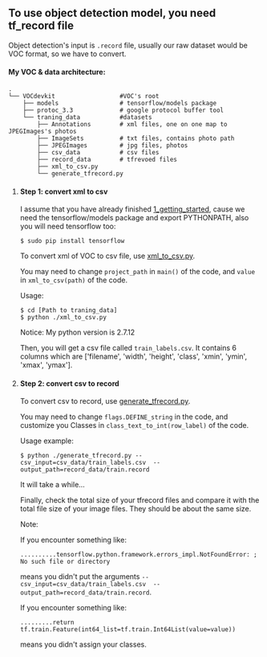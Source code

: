 ## To use object detection model, you need tf_record file

Object detection's input is `.record` file, usually our raw dataset would be VOC format, so we have to convert.

#### My VOC & data architecture:

```
.
└── VOCdevkit                  #VOC's root
	├── models                 # tensorflow/models package
	├── protoc_3.3             # google protocol buffer tool
	└── traning_data           #datasets
		├── Annotations        # xml files, one on one map to JPEGImages's photos
		├── ImageSets          # txt files, contains photo path
		├── JPEGImages         # jpg files, photos
		├── csv_data           # csv files
		├── record_data        # tfrevoed files
		├── xml_to_csv.py
		└── generate_tfrecord.py
```

1. #### Step 1: convert xml to csv

   I assume that you have already finished [1_getting_started](./1_getting_started.md), cause we need the tensorflow/models package and export PYTHONPATH, also you will need tensorflow too:

   ```shell
   $ sudo pip install tensorflow
   ```

   To convert xml of VOC to csv file, use [xml_to_csv.py](./xml_to_csv.py).

   You may need to change `project_path` in `main()` of the code, and `value` in `xml_to_csv(path)` of the code.

   Usage:

   ```shell
   $ cd [Path to traning_data]
   $ python ./xml_to_csv.py
   ```

   Notice: My python version is 2.7.12

   Then, you will get a csv file called `train_labels.csv`. It contains 6 columns which are ['filename', 'width', 'height', 'class', 'xmin', 'ymin', 'xmax', 'ymax'].

   

2. #### Step 2: convert csv to record

   To convert csv to record, use [generate_tfrecord.py](./generate_tfrecord.py).

   You may need to change `flags.DEFINE_string` in the code, and customize you Classes in `class_text_to_int(row_label)` of the code.

   Usage example:

   ```shell
   $ python ./generate_tfrecord.py --csv_input=csv_data/train_labels.csv  --output_path=record_data/train.record
   ```

   It will take a while...

   Finally, check the total size of your tfrecord files and compare it with the total file size of your image files. They should be about the same size.

   

   

   Note:

   If you encounter something like:

   ```
   ..........tensorflow.python.framework.errors_impl.NotFoundError: ; No such file or directory
   ```

   means you didn't put the arguments `--csv_input=csv_data/train_labels.csv  --output_path=record_data/train.record`.

   

   If you encounter something like:

   ```
   .........return tf.train.Feature(int64_list=tf.train.Int64List(value=value))
   ```

   means you didn't assign your classes.

   